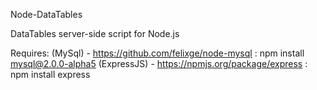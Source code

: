 Node-DataTables

DataTables server-side script for Node.js

Requires:
(MySql) - https://github.com/felixge/node-mysql : npm install mysql@2.0.0-alpha5
(ExpressJS) - https://npmjs.org/package/express : npm install express




